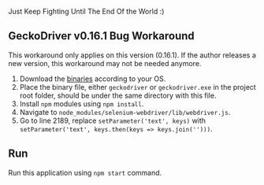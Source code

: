 Just Keep Fighting Until The End Of the World :)

## GeckoDriver v0.16.1 Bug Workaround

This workaround only applies on this version (0.16.1). If the author releases a new version, this workaround may not be needed anymore.

1. Download the [binaries](https://github.com/mozilla/geckodriver/releases/) according to your OS.
2. Place the binary file, either `geckodriver` or `geckodriver.exe` in the project root folder, should be under the same directory with this file.
3. Install `npm` modules using `npm install`.
4. Navigate to `node_modules/selenium-webdriver/lib/webdriver.js`.
5. Go to line 2189, replace `setParameter('text', keys)` with `setParameter('text', keys.then(keys => keys.join('')))`.

## Run

Run this application using `npm start` command.